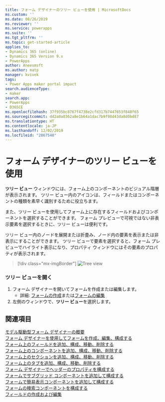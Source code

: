 ```yaml
---
title: フォーム デザイナーのツリー ビューを使用 | MicrosoftDocs
ms.custom: ''
ms.date: 08/26/2019
ms.reviewer: ''
ms.service: powerapps
ms.suite: ''
ms.tgt_pltfrm: ''
ms.topic: get-started-article
applies_to:
- Dynamics 365 (online)
- Dynamics 365 Version 9.x
- PowerApps
author: Aneesmsft
ms.author: matp
manager: kvivek
tags:
- Power Apps maker portal impact
search.audienceType:
- maker
search.app:
- PowerApps
- D365CE
ms.openlocfilehash: 37f935bc8767f4738e2cfd317b7447653f848f65
ms.sourcegitcommit: dd2a8a0362a8e1b64a1dac7b9f98d43da8d0bd87
ms.translationtype: HT
ms.contentlocale: ja-JP
ms.lasthandoff: 12/02/2019
ms.locfileid: "2867548"
---
```

# <a name="using-the-tree-view-in-the-form-designer"></a>フォーム デザイナーのツリー ビューを使用
**ツリー ビュー** ウィンドウには、フォーム上のコンポーネントのビジュアル階層が表示されます。 ツリー ビュー内のアイコンは、フィールドまたはコンポーネントの種類を素早く識別するために役立ちます。 

また、ツリー ビューを使用してフォーム上に存在するフィールドおよびコンポーネントを選択することができます。 フォーム プレビューで可視ではない非表示要素を選択するときに、ツリー ビューは便利です。 

ツリー ビュー内のノードを展開または折畳み、ノード内の要素を表示または非表示にすることができます。 ツリー ビューで要素を選択すると、フォーム プレビューでハイライト表示になり、プロパティ ウィンドウにはその要素のプロパティが表示されます。 

> [!div class="mx-imgBorder"] 
> ![](media/FormDesignerTreeView.png "Tree view")

### <a name="open-the-tree-view"></a>ツリー ビューを開く 
1. フォーム デザイナーを開いてフォームを作成または編集します。 
    - 詳細: [フォームの作成](create-and-edit-forms.md#create-a-form)または[フォームの編集](create-and-edit-forms.md#edit-a-form)
2. 左側のウィンドウで、**ツリー ビュー**を選択します。

## <a name="see-also"></a>関連項目
[モデル駆動型フォーム デザイナーの概要](form-designer-overview.md)  
[フォーム デザイナーを使用してフォームを作成、編集、構成する](create-and-edit-forms.md)  
[フォーム上のフィールドを追加、構成、移動、削除する](add-move-or-delete-fields-on-form.md)  
[フォーム上のコンポーネントを追加、構成、移動、削除する](add-move-configure-or-delete-components-on-form.md)  
[フォーム上のセクションを追加、構成、移動、削除する](add-move-or-delete-sections-on-form.md)  
[フォーム上のタブを追加、構成、移動、削除する](add-move-or-delete-tabs-on-form.md)  
[フォーム デザイナーでヘッダーのプロパティを構成する](form-designer-header-properties.md)  
[フォームでサブグリッド コンポーネントを追加して構成する](form-designer-add-configure-subgrid.md)  
[フォームで簡易表示コンポーネントを追加して構成する](form-designer-add-configure-quickview.md)  
[フォームの検索コンポーネントを構成する](form-designer-add-configure-lookup.md)  
[フィールドの作成および編集](../common-data-service/create-edit-field-portal.md)  
